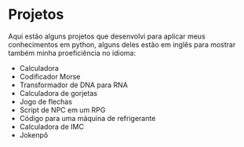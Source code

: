 # Projetos

Aqui estão alguns projetos que desenvolvi para aplicar meus conhecimentos em python, alguns deles estão em inglês para mostrar também minha proeficiência no idioma:

- Calculadora
- Codificador Morse
- Transformador de DNA para RNA
- Calculadora de gorjetas
- Jogo de flechas
- Script de NPC em um RPG
- Código para uma máquina de refrigerante
- Calculadora de IMC
- Jokenpô
